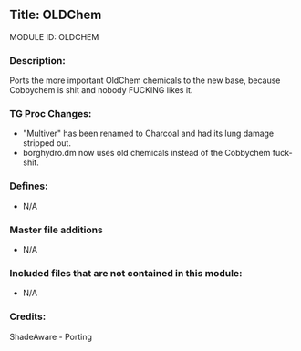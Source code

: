 ## Title: OLDChem

MODULE ID: OLDCHEM

### Description:

Ports the more important OldChem chemicals to the new base, because Cobbychem is shit and nobody FUCKING likes it.

### TG Proc Changes:

- "Multiver" has been renamed to Charcoal and had its lung damage stripped out.
- borghydro.dm now uses old chemicals instead of the Cobbychem fuck-shit.

### Defines:

- N/A

### Master file additions

- N/A

### Included files that are not contained in this module:

- N/A

### Credits:

ShadeAware - Porting
